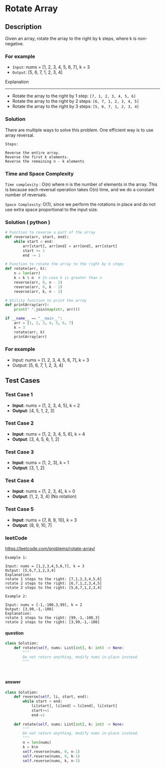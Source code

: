 # Rotate Array

## Description

Given an array, rotate the array to the right by k steps, where k is non-negative.

### For example

- `Input`: nums = [1, 2, 3, 4, 5, 6, 7], k = 3
- `Output`: [5, 6, 7, 1, 2, 3, 4]

Explanation

---

- Rotate the array to the right by 1 step: `[7, 1, 2, 3, 4, 5, 6]`
- Rotate the array to the right by 2 steps: `[6, 7, 1, 2, 3, 4, 5]`
- Rotate the array to the right by 3 steps: `[5, 6, 7, 1, 2, 3, 4]`

### Solution

There are multiple ways to solve this problem. One efficient way is to use array reversal.

    Steps:
    
    Reverse the entire array.
    Reverse the first k elements.
    Reverse the remaining n - k elements

### Time and Space Complexity

`Time complexity` : O(n) where n is the number of elements in the array. This is because each reversal operation takes O(n) time, and we do a constant number of reversals.

`Space Complexity`: O(1), since we perform the rotations in place and do not use extra space proportional to the input size.

### Solution ( python )

```python
# Function to reverse a part of the array
def reverse(arr, start, end):
    while start < end:
        arr[start], arr[end] = arr[end], arr[start]
        start += 1
        end -= 1

# Function to rotate the array to the right by k steps
def rotate(arr, k):
    n = len(arr)
    k = k % n  # In case k is greater than n
    reverse(arr, 0, n - 1)
    reverse(arr, 0, k - 1)
    reverse(arr, k, n - 1)

# Utility function to print the array
def printArray(arr):
    print(" ".join(map(str, arr)))

if __name__ == "__main__":
    arr = [1, 2, 3, 4, 5, 6, 7]
    k = 3
    rotate(arr, k)
    printArray(arr)

```

<!-- ### array solution ( CPP )

```CPP
#include <iostream>
using namespace std;

// Function to reverse a part of the array
void reverse(int arr[], int start, int end) {
    while (start < end) {
        int temp = arr[start];
        arr[start] = arr[end];
        arr[end] = temp;
        start++;
        end--;
    }
}

// Function to rotate the array to the right by k steps
void rotate(int arr[], int n, int k) {
    k = k % n; // In case k is greater than n
    reverse(arr, 0, n - 1);
    reverse(arr, 0, k - 1);
    reverse(arr, k, n - 1);
}

// Utility function to print the array
void printArray(int arr[], int n) {
    for (int i = 0; i < n; i++) {
        cout << arr[i] << " ";
    }
    cout << endl;
}

int main() {
    int arr[] = {1, 2, 3, 4, 5, 6, 7};
    int n = sizeof(arr) / sizeof(arr[0]);
    int k = 3;

    cout << "Original array: ";
    printArray(arr, n);

    rotate(arr, n, k);

    cout << "Rotated array: ";
    printArray(arr, n);

    return 0;
}

```

### vector solution ( CPP )

```c++
#include <iostream>
#include <vector>
using namespace std;

// Function to reverse a part of the array
void reverse(vector<int>& nums, int start, int end) {
    while (start < end) {
        int temp = nums[start];
        nums[start] = nums[end];
        nums[end] = temp;
        start++;
        end--;
    }
}

// Function to rotate the array to the right by k steps
void rotate(vector<int>& nums, int k) {
    int n = nums.size();
    k = k % n; // In case k is greater than n
    reverse(nums, 0, n - 1);
    reverse(nums, 0, k - 1);
    reverse(nums, k, n - 1);
}

// Utility function to print the array
void printArray(const vector<int>& nums) {
    for (int num : nums) {
        cout << num << " ";
    }
    cout << endl;
}

int main() {
    vector<int> nums = {1, 2, 3, 4, 5, 6, 7};
    int k = 3;

    cout << "Original array: ";
    printArray(nums);

    rotate(nums, k);

    cout << "Rotated array: ";
    printArray(nums);

    return 0;
}

``` -->

### For example

- Input: nums = [1, 2, 3, 4, 5, 6, 7], k = 3
- Output: [5, 6, 7, 1, 2, 3, 4]

## Test Cases

### Test Case 1

- **Input**: nums = [1, 2, 3, 4, 5], k = 2
- **Output**: [4, 5, 1, 2, 3]

### Test Case 2

- **Input**: nums = [1, 2, 3, 4, 5, 6], k = 4
- **Output**: [3, 4, 5, 6, 1, 2]

### Test Case 3

- **Input**: nums = [1, 2, 3], k = 1
- **Output**: [3, 1, 2]

### Test Case 4

- **Input**: nums = [1, 2, 3, 4], k = 0
- **Output**: [1, 2, 3, 4] (No rotation)

### Test Case 5

- **Input**: nums = [7, 8, 9, 10], k = 3
- **Output**: [8, 9, 10, 7]

### leetCode

<https://leetcode.com/problems/rotate-array/>

    Example 1:
    
    Input: nums = [1,2,3,4,5,6,7], k = 3
    Output: [5,6,7,1,2,3,4]
    Explanation:
    rotate 1 steps to the right: [7,1,2,3,4,5,6]
    rotate 2 steps to the right: [6,7,1,2,3,4,5]
    rotate 3 steps to the right: [5,6,7,1,2,3,4]
    
    Example 2:
    
    Input: nums = [-1,-100,3,99], k = 2
    Output: [3,99,-1,-100]
    Explanation: 
    rotate 1 steps to the right: [99,-1,-100,3]
    rotate 2 steps to the right: [3,99,-1,-100]

#### question

```python
class Solution:
    def rotate(self, nums: List[int], k: int) -> None:
        """
        Do not return anything, modify nums in-place instead.
        """
        
        
```

#### answer

```python
class Solution:
    def reverse(self, li, start, end):
        while start < end:
            li[start], li[end] = li[end], li[start]
            start+=1
            end-=1
            
    def rotate(self, nums: List[int], k: int) -> None:
        """
        Do not return anything, modify nums in-place instead.
        """
        n = len(nums)
        k = k%n
        self.reverse(nums, 0, n-1)
        self.reverse(nums, 0, k-1)
        self.reverse(nums, k, n-1)

```
